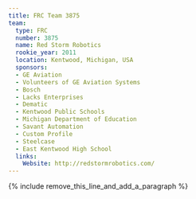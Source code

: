 ```yaml
---
title: FRC Team 3875
team:
  type: FRC
  number: 3875
  name: Red Storm Robotics
  rookie_year: 2011
  location: Kentwood, Michigan, USA
  sponsors:
  - GE Aviation
  - Volunteers of GE Aviation Systems
  - Bosch
  - Lacks Enterprises
  - Dematic
  - Kentwood Public Schools
  - Michigan Department of Education
  - Savant Automation
  - Custom Profile
  - Steelcase
  - East Kentwood High School
  links:
    Website: http://redstormrobotics.com/
---
```


{% include remove_this_line_and_add_a_paragraph %}